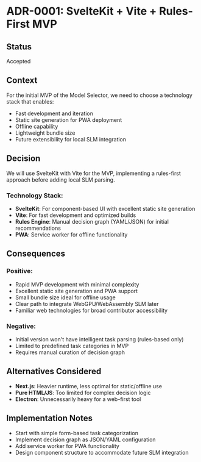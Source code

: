 # ADR-0001: SvelteKit + Vite + Rules-First MVP

## Status
Accepted

## Context
For the initial MVP of the Model Selector, we need to choose a technology stack that enables:
- Fast development and iteration
- Static site generation for PWA deployment
- Offline capability
- Lightweight bundle size
- Future extensibility for local SLM integration

## Decision
We will use SvelteKit with Vite for the MVP, implementing a rules-first approach before adding local SLM parsing.

### Technology Stack:
- **SvelteKit**: For component-based UI with excellent static site generation
- **Vite**: For fast development and optimized builds
- **Rules Engine**: Manual decision graph (YAML/JSON) for initial recommendations
- **PWA**: Service worker for offline functionality

## Consequences

### Positive:
- Rapid MVP development with minimal complexity
- Excellent static site generation and PWA support
- Small bundle size ideal for offline usage
- Clear path to integrate WebGPU/WebAssembly SLM later
- Familiar web technologies for broad contributor accessibility

### Negative:
- Initial version won't have intelligent task parsing (rules-based only)
- Limited to predefined task categories in MVP
- Requires manual curation of decision graph

## Alternatives Considered
- **Next.js**: Heavier runtime, less optimal for static/offline use
- **Pure HTML/JS**: Too limited for complex decision logic
- **Electron**: Unnecessarily heavy for a web-first tool

## Implementation Notes
- Start with simple form-based task categorization
- Implement decision graph as JSON/YAML configuration
- Add service worker for PWA functionality
- Design component structure to accommodate future SLM integration